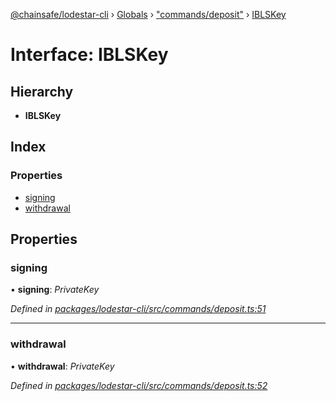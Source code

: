 [@chainsafe/lodestar-cli](../README.md) › [Globals](../globals.md) › ["commands/deposit"](../modules/_commands_deposit_.md) › [IBLSKey](_commands_deposit_.iblskey.md)

# Interface: IBLSKey

## Hierarchy

* **IBLSKey**

## Index

### Properties

* [signing](_commands_deposit_.iblskey.md#signing)
* [withdrawal](_commands_deposit_.iblskey.md#withdrawal)

## Properties

###  signing

• **signing**: *PrivateKey*

*Defined in [packages/lodestar-cli/src/commands/deposit.ts:51](https://github.com/ChainSafe/lodestar/blob/40e67a18f/packages/lodestar-cli/src/commands/deposit.ts#L51)*

___

###  withdrawal

• **withdrawal**: *PrivateKey*

*Defined in [packages/lodestar-cli/src/commands/deposit.ts:52](https://github.com/ChainSafe/lodestar/blob/40e67a18f/packages/lodestar-cli/src/commands/deposit.ts#L52)*

